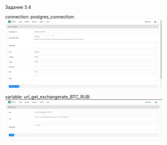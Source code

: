 Задание 3.4

connection: postgres_connection: ![connection_postgres_connection](./connection_postgres_connection.png)  

variable: url_get_exchangerate_BTC_RUB: ![variable_url_get_exchangerate_BTC_RUB](./variable_url_get_exchangerate_BTC_RUB.png)